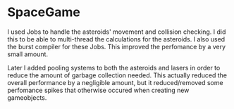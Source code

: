 # SpaceGame

I used Jobs to handle the asteroids' movement and collision checking. I did this to be able to multi-thread the calculations for the asteroids.
I also used the burst compiler for these Jobs.
This improved the perfomance by a very small amount.

Later I added pooling systems to both the asteroids and lasers in order to reduce the amount of garbage collection needed.
This actually reduced the overall performance by a negligible amount, but it reduced/removed some perfomance spikes that otherwise occured when creating new gameobjects.
